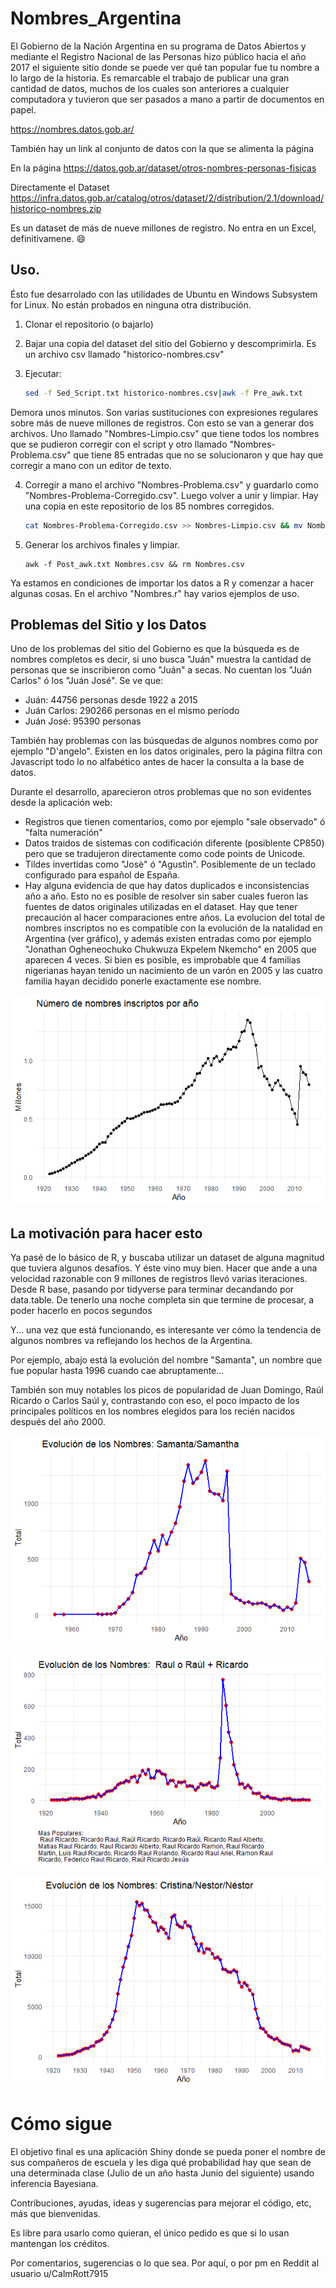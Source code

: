 # Nombres_Argentina

El Gobierno de la Nación Argentina en su programa de Datos Abiertos y mediante el Registro Nacional de las Personas hizo público hacia el año 2017 el siguiente sitio donde se puede ver qué tan popular fue tu nombre a lo largo de la historia. Es remarcable el trabajo de publicar una gran cantidad de datos, muchos de los cuales son anteriores a cualquier computadora y tuvieron que ser pasados a mano a partir de documentos en papel.

https://nombres.datos.gob.ar/

También hay un link al conjunto de datos con la que se alimenta la página

En la página
https://datos.gob.ar/dataset/otros-nombres-personas-fisicas

Directamente el Dataset
https://infra.datos.gob.ar/catalog/otros/dataset/2/distribution/2.1/download/historico-nombres.zip

Es un dataset de más de nueve millones de registro. No entra en un Excel, definitivamene. :smile:


## Uso.

Ésto fue desarrolado con las utilidades de Ubuntu en Windows Subsystem for Linux. No están probados en ninguna otra distribución.

1) Clonar el repositorio (o bajarlo)
2) Bajar una copia del dataset del sitio del Gobierno y descomprimirla. Es un archivo csv llamado "historico-nombres.csv"
3) Ejecutar:

    ```` bash
    sed -f Sed_Script.txt historico-nombres.csv|awk -f Pre_awk.txt
    ````

Demora unos minutos. Son varias sustituciones con expresiones regulares sobre más de nueve millones de registros. Con esto se van a generar dos archivos. Uno llamado "Nombres-Limpio.csv" que tiene todos los nombres que se pudieron corregir con el script y otro llamado "Nombres-Problema.csv" que tiene 85 entradas que no se solucionaron y que hay que corregir a mano con un editor de texto.

4) Corregir a mano el archivo "Nombres-Problema.csv" y guardarlo como "Nombres-Problema-Corregido.csv". Luego volver a unir y limpiar. Hay una copia en este repositorio de los 85 nombres corregidos.

    ```` bash
    cat Nombres-Problema-Corregido.csv >> Nombres-Limpio.csv && mv Nombres-Limpio.csv Nombres.csv && rm Nombres-Problema.csv
    ````


5) Generar los archivos finales y limpiar.

    ````
    awk -f Post_awk.txt Nombres.csv && rm Nombres.csv
    ````

Ya estamos en condiciones de importar los datos a R y comenzar a hacer algunas cosas. En el archivo "Nombres.r" hay varios ejemplos de uso.


## Problemas del Sitio y los Datos

Uno de los problemas del sitio del Gobierno es que la búsqueda es de nombres completos es decir, si uno busca "Juán" muestra la cantidad de personas que se inscribieron como "Juán" a secas. No cuentan los "Juán Carlos" ó los "Juán José". Se ve que:

- Juán: 44756 personas desde 1922 a 2015
- Juán Carlos: 290266 personas en el mismo período
- Juán José: 95390 personas

También hay problemas con las búsquedas de algunos nombres como por ejemplo "D'angelo". Existen en los datos originales, pero la página filtra con Javascript todo lo no alfabético antes de hacer la consulta a la base de datos.

Durante el desarrollo, aparecieron otros problemas que no son evidentes desde la aplicación web:

- Registros que tienen comentarios, como por ejemplo "sale observado" ó "falta numeración"
- Datos traidos de sistemas con codificación diferente (posiblente CP850) pero que se tradujeron directamente como code points de Unicode.
- Tildes invertidas como "Josè" ó "Agustìn". Posiblemente de un teclado configurado para español de España.
- Hay alguna evidencia de que hay datos duplicados e inconsistencias año a año. Esto no es posible de resolver sin saber cuales fueron las fuentes de datos originales utilizadas en el dataset. Hay que tener precaución al hacer comparaciones entre años. La evolucion del total de nombres inscriptos no es compatible con la evolución de la natalidad en Argentina (ver gráfico), y además existen entradas como por ejemplo "Jonathan Ogheneochuko Chukwuza Ekpelem Nkemcho" en 2005 que aparecen 4 veces. Si bien es posible, es improbable que 4 familias nigerianas hayan tenido un nacimiento de un varón en 2005 y las cuatro familia hayan decidido ponerle exactamente ese nombre.


![NumeroInscriptos.png](./Imagenes/NumeroInscriptos.png)



## La motivación para hacer esto

Ya pasé de lo básico de R, y buscaba utilizar un dataset de alguna magnitud que tuviera algunos desafíos. Y éste vino muy bien. Hacer que ande a una velocidad razonable con 9 millones de registros llevó varias iteraciones. Desde R base, pasando por tidyverse para terminar decandando por data.table. De tenerlo una noche completa sin que termine de procesar, a poder hacerlo en pocos segundos


Y... una vez que está funcionando, es interesante ver cómo la tendencia de algunos nombres va reflejando los hechos de la Argentina.

Por ejemplo, abajo está la evolución del nombre "Samanta", un nombre que fue popular hasta 1996 cuando cae abruptamente...

También son muy notables los picos de popularidad de Juan Domingo, Raúl Ricardo o Carlos Saúl y, contrastando con eso, el poco impacto de los principales políticos en los nombres elegidos para los recién nacidos después del año 2000.

![Samanta.png](./Imagenes/Samanta.png)

![RaulRicardo.png](./Imagenes/RaulRicardo.png)

![CristinaNestor.png](./Imagenes/CristinaNestor.png)


# Cómo sigue

El objetivo final es  una aplicación Shiny donde se pueda poner el nombre de sus compañeros de escuela y les diga qué probabilidad hay que sean de una determinada clase (Julio de un año hasta Junio del siguiente) usando inferencia Bayesiana.

Contribuciones, ayudas, ideas y sugerencias para mejorar el código, etc, más que bienvenidas.

Es libre para usarlo como quieran, el único pedido es que si lo usan mantengan los créditos.

Por comentarios, sugerencias o lo que sea. Por aquí, o por pm en Reddit al usuario u/CalmRott7915

